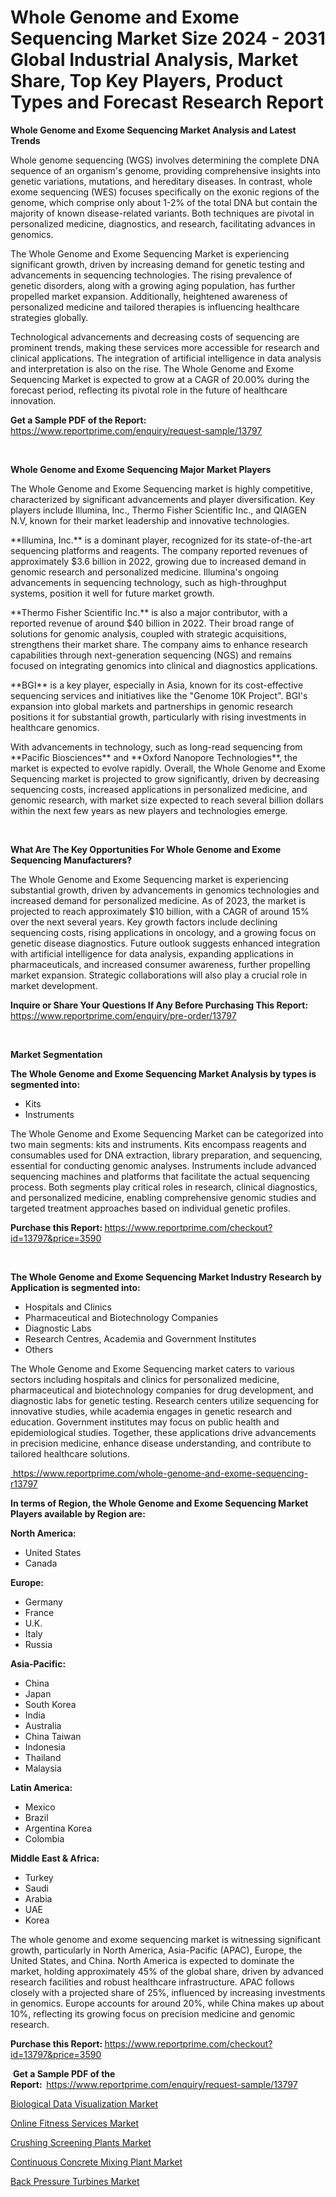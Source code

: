 <p><h1>Whole Genome and Exome Sequencing Market Size 2024 - 2031 Global Industrial Analysis, Market Share, Top Key Players, Product Types and Forecast Research Report</h1></p><p><strong>Whole Genome and Exome Sequencing Market Analysis and Latest Trends</strong></p>
<p><p>Whole genome sequencing (WGS) involves determining the complete DNA sequence of an organism's genome, providing comprehensive insights into genetic variations, mutations, and hereditary diseases. In contrast, whole exome sequencing (WES) focuses specifically on the exonic regions of the genome, which comprise only about 1-2% of the total DNA but contain the majority of known disease-related variants. Both techniques are pivotal in personalized medicine, diagnostics, and research, facilitating advances in genomics.</p><p>The Whole Genome and Exome Sequencing Market is experiencing significant growth, driven by increasing demand for genetic testing and advancements in sequencing technologies. The rising prevalence of genetic disorders, along with a growing aging population, has further propelled market expansion. Additionally, heightened awareness of personalized medicine and tailored therapies is influencing healthcare strategies globally. </p><p>Technological advancements and decreasing costs of sequencing are prominent trends, making these services more accessible for research and clinical applications. The integration of artificial intelligence in data analysis and interpretation is also on the rise. The Whole Genome and Exome Sequencing Market is expected to grow at a CAGR of 20.00% during the forecast period, reflecting its pivotal role in the future of healthcare innovation.</p></p>
<p><strong>Get a Sample PDF of the Report:&nbsp;</strong> <a href="https://www.reportprime.com/enquiry/request-sample/13797?utm_campaign=28&utm_medium=2&utm_source=Github&utm_content=ia&utm_term=28102024&utm_id=whole-genome-and-exome-sequencing">https://www.reportprime.com/enquiry/request-sample/13797</a></p>
<p>&nbsp;</p>
<p><strong>Whole Genome and Exome Sequencing Major Market Players</strong></p>
<p><p>The Whole Genome and Exome Sequencing market is highly competitive, characterized by significant advancements and player diversification. Key players include Illumina, Inc., Thermo Fisher Scientific Inc., and QIAGEN N.V, known for their market leadership and innovative technologies.</p><p>**Illumina, Inc.** is a dominant player, recognized for its state-of-the-art sequencing platforms and reagents. The company reported revenues of approximately $3.6 billion in 2022, growing due to increased demand in genomic research and personalized medicine. Illumina's ongoing advancements in sequencing technology, such as high-throughput systems, position it well for future market growth.</p><p>**Thermo Fisher Scientific Inc.** is also a major contributor, with a reported revenue of around $40 billion in 2022. Their broad range of solutions for genomic analysis, coupled with strategic acquisitions, strengthens their market share. The company aims to enhance research capabilities through next-generation sequencing (NGS) and remains focused on integrating genomics into clinical and diagnostics applications.</p><p>**BGI** is a key player, especially in Asia, known for its cost-effective sequencing services and initiatives like the "Genome 10K Project". BGI's expansion into global markets and partnerships in genomic research positions it for substantial growth, particularly with rising investments in healthcare genomics.</p><p>With advancements in technology, such as long-read sequencing from **Pacific Biosciences** and **Oxford Nanopore Technologies**, the market is expected to evolve rapidly. Overall, the Whole Genome and Exome Sequencing market is projected to grow significantly, driven by decreasing sequencing costs, increased applications in personalized medicine, and genomic research, with market size expected to reach several billion dollars within the next few years as new players and technologies emerge.</p></p>
<p>&nbsp;</p>
<p><strong>What Are The Key Opportunities For Whole Genome and Exome Sequencing Manufacturers?</strong></p>
<p><p>The Whole Genome and Exome Sequencing market is experiencing substantial growth, driven by advancements in genomics technologies and increased demand for personalized medicine. As of 2023, the market is projected to reach approximately $10 billion, with a CAGR of around 15% over the next several years. Key growth factors include declining sequencing costs, rising applications in oncology, and a growing focus on genetic disease diagnostics. Future outlook suggests enhanced integration with artificial intelligence for data analysis, expanding applications in pharmaceuticals, and increased consumer awareness, further propelling market expansion. Strategic collaborations will also play a crucial role in market development.</p></p>
<p><strong>Inquire or Share Your Questions If Any Before Purchasing This Report:</strong> <a href="https://www.reportprime.com/enquiry/pre-order/13797?utm_campaign=28&utm_medium=2&utm_source=Github&utm_content=ia&utm_term=28102024&utm_id=whole-genome-and-exome-sequencing">https://www.reportprime.com/enquiry/pre-order/13797</a></p>
<p>&nbsp;</p>
<p><strong>Market Segmentation</strong></p>
<p><strong>The Whole Genome and Exome Sequencing Market Analysis by types is segmented into:</strong></p>
<p><ul><li>Kits</li><li>Instruments</li></ul></p>
<p><p>The Whole Genome and Exome Sequencing Market can be categorized into two main segments: kits and instruments. Kits encompass reagents and consumables used for DNA extraction, library preparation, and sequencing, essential for conducting genomic analyses. Instruments include advanced sequencing machines and platforms that facilitate the actual sequencing process. Both segments play critical roles in research, clinical diagnostics, and personalized medicine, enabling comprehensive genomic studies and targeted treatment approaches based on individual genetic profiles.</p></p>
<p><strong>Purchase this Report:&nbsp;</strong><a href="https://www.reportprime.com/checkout?id=13797&price=3590&utm_campaign=28&utm_medium=2&utm_source=Github&utm_content=ia&utm_term=28102024&utm_id=whole-genome-and-exome-sequencing">https://www.reportprime.com/checkout?id=13797&price=3590</a></p>
<p>&nbsp;</p>
<p><strong>The Whole Genome and Exome Sequencing Market Industry Research by Application is segmented into:</strong></p>
<p><ul><li>Hospitals and Clinics</li><li>Pharmaceutical and Biotechnology Companies</li><li>Diagnostic Labs</li><li>Research Centres, Academia and Government Institutes</li><li>Others</li></ul></p>
<p><p>The Whole Genome and Exome Sequencing market caters to various sectors including hospitals and clinics for personalized medicine, pharmaceutical and biotechnology companies for drug development, and diagnostic labs for genetic testing. Research centers utilize sequencing for innovative studies, while academia engages in genetic research and education. Government institutes may focus on public health and epidemiological studies. Together, these applications drive advancements in precision medicine, enhance disease understanding, and contribute to tailored healthcare solutions.</p></p>
<p><a href="https://www.reportprime.com/whole-genome-and-exome-sequencing-r13797?utm_campaign=28&utm_medium=2&utm_source=Github&utm_content=ia&utm_term=28102024&utm_id=whole-genome-and-exome-sequencing">&nbsp;https://www.reportprime.com/whole-genome-and-exome-sequencing-r13797</a></p>
<p><strong>In terms of Region, the Whole Genome and Exome Sequencing Market Players available by Region are:</strong></p>
<p>
    <p> <strong> North America: </strong>
        <ul>
            <li>United States</li>
            <li>Canada</li>
        </ul>
        </p> 
    <p> <strong> Europe: </strong>
        <ul>
            <li>Germany</li>
            <li>France</li>
            <li>U.K.</li>
            <li>Italy</li>
            <li>Russia</li>
        </ul>
        </p> 
    <p> <strong> Asia-Pacific: </strong>
        <ul>
            <li>China</li>
            <li>Japan</li>
            <li>South Korea</li>
            <li>India</li>
            <li>Australia</li>
            <li>China Taiwan</li>
            <li>Indonesia</li>
            <li>Thailand</li>
            <li>Malaysia</li>
        </ul>
        </p> 
    <p> <strong> Latin America: </strong>
        <ul>
            <li>Mexico</li>
            <li>Brazil</li>
            <li>Argentina Korea</li>
            <li>Colombia</li>
        </ul>
        </p> 
    <p> <strong> Middle East & Africa: </strong>
        <ul>
            <li>Turkey</li>
            <li>Saudi</li>
            <li>Arabia</li>
            <li>UAE</li>
            <li>Korea</li>
        </ul>
    </p>
    </p>
<p><p>The whole genome and exome sequencing market is witnessing significant growth, particularly in North America, Asia-Pacific (APAC), Europe, the United States, and China. North America is expected to dominate the market, holding approximately 45% of the global share, driven by advanced research facilities and robust healthcare infrastructure. APAC follows closely with a projected share of 25%, influenced by increasing investments in genomics. Europe accounts for around 20%, while China makes up about 10%, reflecting its growing focus on precision medicine and genomic research.</p></p>
<p><strong>Purchase this Report: </strong><a href="https://www.reportprime.com/checkout?id=13797&price=3590&utm_campaign=28&utm_medium=2&utm_source=Github&utm_content=ia&utm_term=28102024&utm_id=whole-genome-and-exome-sequencing">https://www.reportprime.com/checkout?id=13797&price=3590</a></p>
<p>&nbsp;<strong>Get a Sample PDF of the Report:&nbsp;&nbsp;</strong><a href="https://www.reportprime.com/enquiry/request-sample/13797?utm_campaign=28&utm_medium=2&utm_source=Github&utm_content=ia&utm_term=28102024&utm_id=whole-genome-and-exome-sequencing">https://www.reportprime.com/enquiry/request-sample/13797</a></p>
<p><strong></strong></p>
<p><p><a href="https://github.com/inouyeaowaugh3/Market-Research-Report-List-1/blob/main/biological-data-visualization-market.md?utm_campaign=28&utm_medium=2&utm_source=Github&utm_content=ia&utm_term=28102024&utm_id=whole-genome-and-exome-sequencing">Biological Data Visualization Market</a></p><p><a href="https://github.com/poppeotabedvo5/Market-Research-Report-List-1/blob/main/online-fitness-services-market.md?utm_campaign=28&utm_medium=2&utm_source=Github&utm_content=ia&utm_term=28102024&utm_id=whole-genome-and-exome-sequencing">Online Fitness Services Market</a></p><p><a href="https://issuu.com/reportprime-2/docs/crushing-screening-plants-market-si_94a68cea12c801?utm_campaign=28&utm_medium=2&utm_source=Github&utm_content=ia&utm_term=28102024&utm_id=whole-genome-and-exome-sequencing">Crushing Screening Plants Market</a></p><p><a href="https://issuu.com/reportprime-2/docs/continuous-concrete-mixing-plant-ma_7da1617ef34da7?utm_campaign=28&utm_medium=2&utm_source=Github&utm_content=ia&utm_term=28102024&utm_id=whole-genome-and-exome-sequencing">Continuous Concrete Mixing Plant Market</a></p><p><a href="https://www.linkedin.com/pulse/back-pressure-turbines-industry-forecast-market-shifts-strategic-wr8jf?utm_campaign=28&utm_medium=2&utm_source=Github&utm_content=ia&utm_term=28102024&utm_id=whole-genome-and-exome-sequencing">Back Pressure Turbines Market</a></p></p>